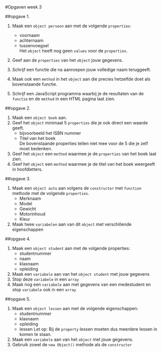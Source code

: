 #Opgaven week 3

##opgave 1.
1. Maak een `object persoon` aan met de volgende `properties`:  
   - voornaam  
   - achternaam  
   - tussenvoegsel  
   Het `object` heeft nog geen `values` voor de `properties`.

2. Geef aan de `properties` van het `object` jouw gegevens.

3. Schrijf een functie die na aanroepen jouw volledige naam teruggeeft.

4. Maak ook een `method` in het `object` aan die precies hetzelfde doet als bovenstaande functie.

5. Schrijf een JavaScript programma waarbij je de resultaten van de `functie` en de `method` in een HTML pagina laat zien.

##opgave 2.
1. Maak een `object boek` aan.  
2. Geef het `object` minimaal 5 `properties` die je ook direct een waarde geeft. 
   - bijvoorbeeld het ISBN nummer 
   - Titel van het boek  
   De bovenstaande properties tellen niet mee voor de 5 die je zelf moet bedenken. 
3. Geef het `object` een `method` waarmee je de `properties` van het boek laat zien.
4. Geef het `object` een `method` waarmee je de titel van het boek weergeeft in hoofdletters.

##opgave 3.
1. Maak een `object auto` aan volgens de `constructor` met `function` methode met de volgende `properties`.  
   - Merknaam
   - Model
   - Gewicht
   - Motorinhoud
   - Kleur
2. Maak twee `variabelen` aan van dit `object` met verschillende eigenschappen

##opgave 4.
1. Maak een `object student` aan met de volgende properties:
   - studentnummer
   - naam
   - klasnaam
   - opleiding
2. Maak een `variabele` aan van het `object student` met jouw gegevens
3. Stop deze `variabele` in een `array`
4. Maak nog een `variabele` aan met gegevens van een medestudent en stop `variabele` ook in een `array`

##opgave 5.
1. Maak een `object lessen` aan met de volgende eigenschappen:
   - studentnummer
   - klasnaam
   - opleiding
   - lessen
   Let op: Bij de `property` lessen moeten dus meerdere lessen in komen te staan.
2. Maak een `variabele` aan van het `object` met jouw gegevens.
3. Gebruik zowel de `new Object()` methode als de `constructor`
